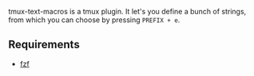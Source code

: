 tmux-text-macros is a tmux plugin. It let's you define a bunch of strings, from which you can choose by pressing `PREFIX + e`.

## Requirements

* [fzf](https://github.com/junegunn/fzf)
